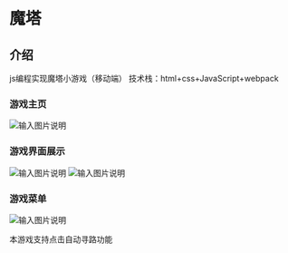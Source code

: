 # 魔塔

## 介绍
js编程实现魔塔小游戏（移动端）   技术栈：html+css+JavaScript+webpack
### 游戏主页
![输入图片说明](https://images.gitee.com/uploads/images/2021/0902/155515_5f19db08_7789347.png "879128351-612a1e64714e0_fix732.png")
### 游戏界面展示
![输入图片说明](https://images.gitee.com/uploads/images/2021/0902/155538_a1c0826e_7789347.png "620752195-612a1ecb23453_fix732.png")
![输入图片说明](https://images.gitee.com/uploads/images/2021/0902/155554_99a4912e_7789347.png "2338416029-612a1ed857fa6_fix732.png")
### 游戏菜单
![输入图片说明](https://images.gitee.com/uploads/images/2021/0902/155604_d30db445_7789347.png "3120796083-612a1efd239ac_fix732.png")

本游戏支持点击自动寻路功能
